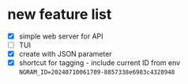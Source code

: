 # new feature list

- [x] simple web server for API
- [ ] TUI
- [x] create with JSON parameter
- [x] shortcut for tagging - include current ID from env `NGRAM_ID=20240710061709-8857338e6983c4328948`
